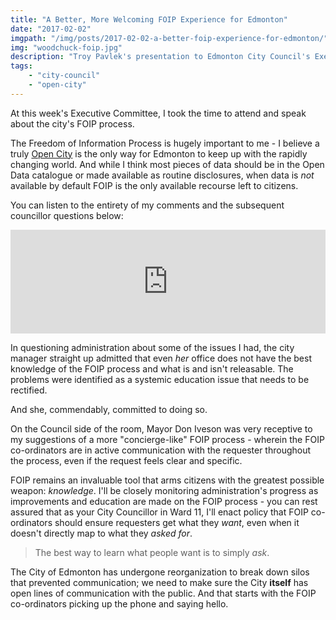 ```yaml
---
title: "A Better, More Welcoming FOIP Experience for Edmonton"
date: "2017-02-02"
imgpath: "/img/posts/2017-02-02-a-better-foip-experience-for-edmonton/"
img: "woodchuck-foip.jpg"
description: "Troy Pavlek's presentation to Edmonton City Council's Executive committee about improvements that can be made to Edmonton's FOIP process"
tags: 
    - "city-council"
    - "open-city"
---
```


At this week's Executive Committee, I took the time to attend and speak about the city's FOIP process.

The Freedom of Information Process is hugely important to me - I believe a truly [Open City](/open-city) is the only
way for Edmonton to keep up with the rapidly changing world. And while I think most pieces of data should be in the 
Open Data catalogue or made available as routine disclosures, when data is _not_ available by default FOIP is the
only available recourse left to citizens.

You can listen to the entirety of my comments and the subsequent councillor questions below:

<iframe width="100%" height="166" scrolling="no" frameborder="no" src="https://w.soundcloud.com/player/?url=https%3A//api.soundcloud.com/tracks/305846685&amp;color=ff5500&amp;auto_play=false&amp;hide_related=true&amp;show_comments=true&amp;show_user=false&amp;show_reposts=false"></iframe>

In questioning administration about some of the issues I had, the city manager straight up admitted that even *her* office
does not have the best knowledge of the FOIP process and what is and isn't releasable. The problems were identified as
a systemic education issue that needs to be rectified.

And she, commendably, committed to doing so.

On the Council side of the room, Mayor Don Iveson was very receptive to my suggestions of a more "concierge-like" FOIP
process - wherein the FOIP co-ordinators are in active communication with the requester throughout the process, even if
the request feels clear and specific.

FOIP remains an invaluable tool that arms citizens with the greatest possible weapon: _knowledge_. I'll be closely monitoring
administration's progress as improvements and education are made on the FOIP process - you can rest assured
that as your City Councillor in Ward 11, I'll enact policy that FOIP co-ordinators should ensure requesters
get what they _want_, even when it doesn't directly map to what they _asked for_.

> The best way to learn what people want is to simply *ask*.

The City of Edmonton has undergone reorganization to break down silos that prevented communication; we need to make sure
the City **itself** has open lines of communication with the public. And that starts with the FOIP co-ordinators picking
up the phone and saying hello.
